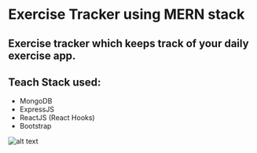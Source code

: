 # Exercise Tracker using MERN stack

## Exercise tracker which keeps track of your daily exercise app.

## Teach Stack used:

<ul>
    <li>MongoDB</li>
    <li>ExpressJS</li>
    <li>ReactJS (React Hooks)</li>
    <li>Bootstrap</li>
</ul>

![alt text]("Exercise_trcker.gif")
